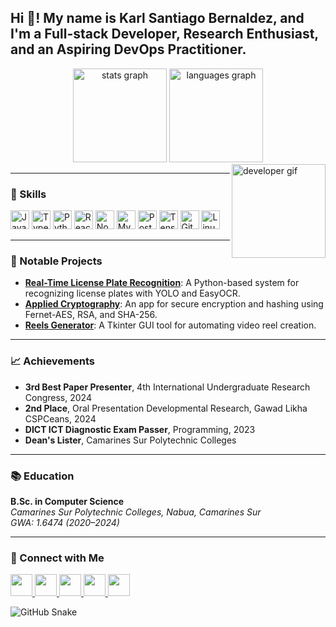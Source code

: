 <h2 align="left">Hi 👋! My name is Karl Santiago Bernaldez, and I'm a Full-stack Developer, Research Enthusiast, and an Aspiring DevOps Practitioner.</h2>

<div align="center">
  <img src="https://github-readme-stats.vercel.app/api?username=karlbernaldez&hide_title=false&hide_rank=false&show_icons=true&include_all_commits=true&count_private=true&disable_animations=false&theme=dracula&locale=en&hide_border=false" height="150" alt="stats graph" />
  <img src="https://github-readme-stats.vercel.app/api/top-langs?username=karlbernaldez&locale=en&hide_title=false&layout=compact&card_width=320&langs_count=5&theme=dracula&hide_border=false" height="150" alt="languages graph" />
</div>

<img align="right" height="150" src="https://i.imgflip.com/65efzo.gif" alt="developer gif" />

---

### 🚀 Skills

<div align="left">
  <p>
    <img src="https://cdn.jsdelivr.net/gh/devicons/devicon/icons/javascript/javascript-original.svg" height="30" alt="JavaScript" />
    <img src="https://cdn.jsdelivr.net/gh/devicons/devicon/icons/typescript/typescript-original.svg" height="30" alt="TypeScript" />
    <img src="https://cdn.jsdelivr.net/gh/devicons/devicon/icons/python/python-original.svg" height="30" alt="Python" />
    <img src="https://cdn.jsdelivr.net/gh/devicons/devicon/icons/react/react-original.svg" height="30" alt="React" />
    <img src="https://cdn.jsdelivr.net/gh/devicons/devicon/icons/nodejs/nodejs-original.svg" height="30" alt="Node.js" />
    <img src="https://cdn.jsdelivr.net/gh/devicons/devicon/icons/mysql/mysql-original.svg" height="30" alt="MySQL" />
    <img src="https://cdn.jsdelivr.net/gh/devicons/devicon/icons/postgresql/postgresql-original.svg" height="30" alt="PostgreSQL" />
    <img src="https://cdn.jsdelivr.net/gh/devicons/devicon/icons/tensorflow/tensorflow-original.svg" height="30" alt="TensorFlow" />
    <img src="https://cdn.jsdelivr.net/gh/devicons/devicon/icons/git/git-original.svg" height="30" alt="Git" />
    <img src="https://cdn.jsdelivr.net/gh/devicons/devicon/icons/linux/linux-original.svg" height="30" alt="Linux" />
  </p>
</div>

---

### 🌟 Notable Projects

- [**Real-Time License Plate Recognition**](https://github.com/kakie19/Real-Time-License-Plate-Recognition): A Python-based system for recognizing license plates with YOLO and EasyOCR.
- [**Applied Cryptography**](https://github.com/kakie19/Appled_Cryptography): An app for secure encryption and hashing using Fernet-AES, RSA, and SHA-256.
- [**Reels Generator**](https://github.com/kakie19/Reels-Generator): A Tkinter GUI tool for automating video reel creation.

---

### 📈 Achievements

- **3rd Best Paper Presenter**, 4th International Undergraduate Research Congress, 2024  
- **2nd Place**, Oral Presentation Developmental Research, Gawad Likha CSPCeans, 2024  
- **DICT ICT Diagnostic Exam Passer**, Programming, 2023  
- **Dean's Lister**, Camarines Sur Polytechnic Colleges  

---

### 📚 Education

**B.Sc. in Computer Science**  
*Camarines Sur Polytechnic Colleges, Nabua, Camarines Sur*  
*GWA: 1.6474 (2020–2024)*  

---

### 🔗 Connect with Me

<div align="left">
  <p>
    <a href="https://facebook.com/karl.bernaldez.92" target="_blank">
      <img src="https://img.shields.io/static/v1?message=Facebook&logo=facebook&label=&color=1877F2&logoColor=white&style=for-the-badge" height="35" />
    </a>
    <a href="https://github.com/karlbernaldez" target="_blank">
      <img src="https://img.shields.io/static/v1?message=GitHub&logo=github&label=&color=181717&logoColor=white&style=for-the-badge" height="35" />
    </a>
    <a href="mailto:bernaldezkarlsantiago@gmail.com" target="_blank">
      <img src="https://img.shields.io/static/v1?message=Gmail&logo=gmail&label=&color=D14836&logoColor=white&style=for-the-badge" height="35" />
    </a>
    <a href="https://discord.com/users/tipgah" target="_blank">
      <img src="https://img.shields.io/static/v1?message=Discord&logo=discord&label=&color=7289DA&logoColor=white&style=for-the-badge" height="35" />
    </a>
    <a href="https://www.linkedin.com/in/karl-santiago-bernaldez-131601254/" target="_blank">
      <img src="https://img.shields.io/static/v1?message=LinkedIn&logo=linkedin&label=&color=0077B5&logoColor=white&style=for-the-badge" height="35" />
    </a>
  </p>
</div>

<img alt="GitHub Snake" src="https://raw.githubusercontent.com/karlbernaldez/karlbernaldez/output/github-contribution-grid-snake.svg" />
